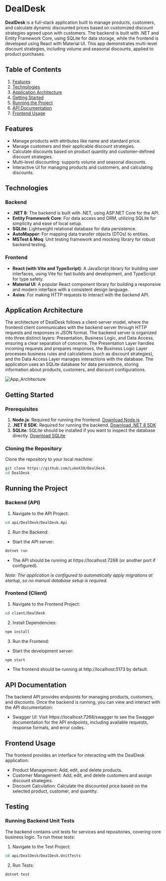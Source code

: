 # DealDesk

**DealDesk** is a full-stack application built to manage products, customers, and calculate dynamic discounted prices based on customized discount strategies agreed upon with customers. The backend is built with .NET and Entity Framework Core, using SQLite for data storage, while the frontend is developed using React with Material UI. This app demonstrates multi-level discount strategies, including volume and seasonal discounts, applied to product purchases.

## Table of Contents
1. [Features](#features)
2. [Technologies](#technologies)
3. [Application Architecture](#application-architecture)
4. [Getting Started](#getting-started)
5. [Running the Project](#running-the-project)
6. [API Documentation](#api-documentation)
7. [Frontend Usage](#frontend-usage)

## Features
- Manage products with attributes like name and standard price.
- Manage customers and their applicable discount strategies.
- Calculate discounts based on product quantity and customer-defined discount strategies.
- Multi-level discounting: supports volume and seasonal discounts.
- Interactive UI for managing products and customers, and calculating discounts.

## Technologies
### Backend
- **.NET 8**: The backend is built with .NET, using ASP.NET Core for the API.
- **Entity Framework Core**: For data access and ORM, utilizing SQLite for simplicity and ease of local setup.
- **SQLite**: Lightweight relational database for data persistence.
- **AutoMapper**: For mapping data transfer objects (DTOs) to entities.
- **MSTest & Moq**: Unit testing framework and mocking library for robust backend testing.

### Frontend
- **React (with Vite and TypeScript)**: A JavaScript library for building user interfaces, using Vite for fast builds and development, and TypeScript for type safety.
- **Material UI**: A popular React component library for building a responsive and modern interface with a consistent design language.
- **Axios**: For making HTTP requests to interact with the backend API.

## Application Architecture

The architecture of DealDesk follows a client-server model, where the frontend client communicates with the backend server through HTTP requests and responses in JSON format. The backend server is organized into three distinct layers: Presentation, Business Logic, and Data Access, ensuring a clear separation of concerns. The Presentation Layer handles incoming requests and prepares responses, the Business Logic Layer processes business rules and calculations (such as discount strategies), and the Data Access Layer manages interactions with the database. The application uses an SQLite database for data persistence, storing information about products, customers, and discount configurations.

![App_Architecture](https://github.com/user-attachments/assets/b3fa7499-f80e-4091-bf01-3aff14e452e1)

## Getting Started

### Prerequisites
1. **Node.js**: Required for running the frontend. [Download Node.js](https://nodejs.org/)
2. **.NET 8 SDK**: Required for running the backend. [Download .NET 8 SDK](https://dotnet.microsoft.com/download/dotnet/8.0)
3. **SQLite**: SQLite should be installed if you want to inspect the database directly. [Download SQLite](https://www.sqlite.org/download.html)

### Cloning the Repository
Clone the repository to your local machine:
```bash
git clone https://github.com/LukeX19/DealDesk
cd DealDesk
```

## Running the Project

### Backend (API)
1. Navigate to the API Project:
```bash
cd api/DealDesk/DealDesk.Api
```
2. Run the Backend:
- Start the API server:
```bash
dotnet run
```
- The API should be running at https://localhost:7268 (or another port if configured).

*Note: The application is configured to automatically apply migrations at startup, so no manual database setup is required.*

### Frontend (Client)
1. Navigate to the Frontend Project:
```bash
cd client/DealDesk
```
2. Install Dependencies:
```bash
npm install
```
3. Run the Frontend:
- Start the development server:
```bash
npm start
```
- The frontend should be running at http://localhost:5173 by default.

## API Documentation

The backend API provides endpoints for managing products, customers, and discounts. Once the backend is running, you can view and interact with the API documentation:
- Swagger UI: Visit https://localhost:7268/swagger to see the Swagger documentation for the API endpoints, including available requests, response formats, and error codes.

## Frontend Usage

The frontend provides an interface for interacting with the DealDesk application:

- Product Management: Add, edit, and delete products.
- Customer Management: Add, edit, and delete customers and assign discount strategies.
- Discount Calculation: Calculate the discounted price based on the selected product, customer, and quantity.

## Testing

### Running Backend Unit Tests

The backend contains unit tests for services and repositories, covering core business logic. To run these tests:
1. Navigate to the Test Project:
```bash
cd api/DealDesk/DealDesk.UnitTests
```
2. Run Tests:
```bash
dotnet test
```
